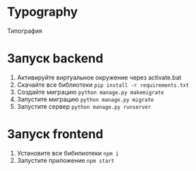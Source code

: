 # Typography

Типография

# Запуск backend

1. Активируйте виртуальное окружение через activate.bat
2. Скачайте все библиотеки `pip install -r requirements.txt`
3. Создайте миграцию `python manage.py makemigrate`
4. Запустите миграцию `python manage.py migrate`
5. Запустите сервер `python manage.py runserver`

# Запуск frontend

1. Установите все бибилиотеки `npm i`
2. Запустите приложение `npm start`
